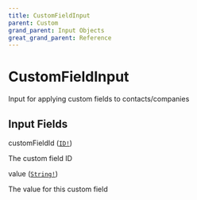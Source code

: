 ```yaml
---
title: CustomFieldInput
parent: Custom
grand_parent: Input Objects
great_grand_parent: Reference
---
```


<h1>CustomFieldInput</h1>

Input for applying custom fields to contacts/companies

<h2>Input Fields</h2>

<div class="field-entry ">
  <span id="custom_field_id" class="field-name anchored">customFieldId (<code><a href="/docs/reference/scalar/id">ID!</a></code>)</span>

  <div class="description-wrapper">
   <p>The custom field ID</p>

  </div>
</div>

<div class="field-entry ">
  <span id="value" class="field-name anchored">value (<code><a href="/docs/reference/scalar/string">String!</a></code>)</span>

  <div class="description-wrapper">
   <p>The value for this custom field</p>

  </div>
</div>

